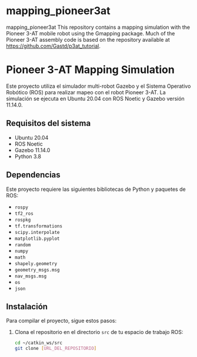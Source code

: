 # mapping_pioneer3at
mapping_pioneer3at This repository contains a mapping simulation with the Pioneer 3-AT mobile robot using the Gmapping package. Much of the Pioneer 3-AT assembly code is based on the repository available at https://github.com/Gastd/p3at_tutorial.

# Pioneer 3-AT Mapping Simulation

Este proyecto utiliza el simulador multi-robot Gazebo y el Sistema Operativo Robótico (ROS) para realizar mapeo con el robot Pioneer 3-AT. La simulación se ejecuta en Ubuntu 20.04 con ROS Noetic y Gazebo versión 11.14.0.

## Requisitos del sistema

- Ubuntu 20.04
- ROS Noetic
- Gazebo 11.14.0
- Python 3.8

## Dependencias

Este proyecto requiere las siguientes bibliotecas de Python y paquetes de ROS:

- `rospy`
- `tf2_ros`
- `rospkg`
- `tf.transformations`
- `scipy.interpolate`
- `matplotlib.pyplot`
- `random`
- `numpy`
- `math`
- `shapely.geometry`
- `geometry_msgs.msg`
- `nav_msgs.msg`
- `os`
- `json`

## Instalación

Para compilar el proyecto, sigue estos pasos:

1. Clona el repositorio en el directorio `src` de tu espacio de trabajo ROS:
   ```bash
   cd ~/catkin_ws/src
   git clone [URL_DEL_REPOSITORIO]
